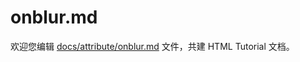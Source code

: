 onblur.md
===

欢迎您编辑 <a target="__blank" href="https://github.com/jaywcjlove/html-tutorial/blob/master/docs/attribute/onblur.md">docs/attribute/onblur.md</a> 文件，共建 HTML Tutorial 文档。